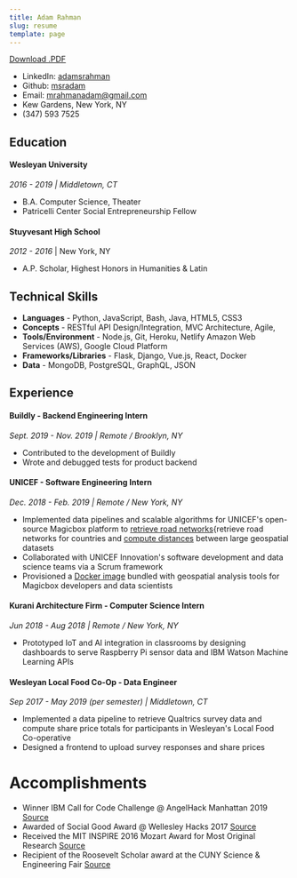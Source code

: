 ```yaml
---
title: Adam Rahman
slug: resume
template: page
---
```


<a href="https://github.com/msradam/resume-tex/raw/master/AdamRahman_Resume.pdf" target='_blank'>Download .PDF</a>

- LinkedIn: [adamsrahman](https://linkedin.com/in/adamsrahman)
- Github: [msradam](https://github.com/msradam)
- Email: [mrahmanadam@gmail.com](mailto:mrahmanadam[AT]gmail[DOT]com)
- Kew Gardens, New York, NY
- (347) 593 7525

## Education

#### **Wesleyan University** 
_2016 - 2019 | Middletown, CT_

- B.A. Computer Science, Theater
- Patricelli Center Social Entrepreneurship Fellow

#### **Stuyvesant High School** 
_2012 - 2016_ | New York, NY

- A.P. Scholar, Highest Honors in Humanities & Latin

## Technical Skills

- **Languages** - Python, JavaScript, Bash, Java, HTML5, CSS3
- **Concepts** - RESTful API Design/Integration, MVC Architecture, Agile,
- **Tools/Environment** - Node.js, Git, Heroku, Netlify Amazon Web Services (AWS), Google Cloud Platform
- **Frameworks/Libraries** - Flask, Django, Vue.js, React, Docker
- **Data** - MongoDB, PostgreSQL, GraphQL, JSON

## Experience

#### Buildly - Backend Engineering Intern
_Sept. 2019 - Nov. 2019 | Remote / Brooklyn, NY_
- Contributed to the development of Buildly
- Wrote and debugged tests for product backend

#### UNICEF - Software Engineering Intern 
_Dec. 2018 - Feb. 2019 | Remote / New York, NY_

- Implemented data pipelines and scalable algorithms for UNICEF's open-source Magicbox platform to [retrieve road networks](https://github.com/unicef/magicbox-download-roads){retrieve road networks for countries and [compute distances](https://github.com/msradam/magicbox-site-routing) between large geospatial datasets
- Collaborated with UNICEF Innovation's software development and data science teams via a Scrum framework
- Provisioned a [Docker image](https://hub.docker.com/r/msradam/magicbox-tools) bundled with geospatial analysis tools for Magicbox developers and data scientists

#### Kurani Architecture Firm - Computer Science Intern 
_Jun 2018 - Aug 2018 | Remote / New York, NY_

- Prototyped IoT and AI integration in classrooms by designing dashboards to serve Raspberry Pi sensor data and IBM Watson Machine Learning APIs

#### Wesleyan Local Food Co-Op - Data Engineer
_Sep 2017 - May 2019 (per semester) | Middletown, CT_
- Implemented a data pipeline to retrieve Qualtrics survey data
and compute share price totals for participants in Wesleyan's Local Food Co-operative
- Designed a frontend to upload survey responses and share prices

# Accomplishments

- Winner IBM Call for Code Challenge @ AngelHack Manhattan 2019 [Source](https://developer.ibm.com/callforcode/blogs/how-node-red-can-help-jumpstart-your-cfc-submission/)
- Awarded of Social Good Award @ Wellesley Hacks 2017 [Source](https://devpost.com/software/whack-sim)
- Received the MIT INSPIRE 2016 Mozart Award for Most Original Research [Source](https://getinspired.mit.edu/inspire-2016-winners)
- Recipient of the Roosevelt Scholar award at the CUNY Science & Engineering Fair [Source](http://www1.cuny.edu/mu/forum/2016/04/07/cuny-awards-science-and-engineering-scholarships-to-20-nyc-high-school-students/)
